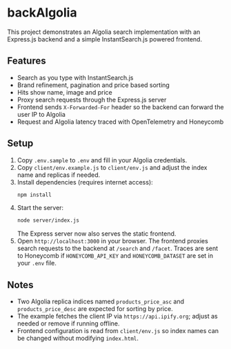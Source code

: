 # backAlgolia

This project demonstrates an Algolia search implementation with an Express.js backend and a simple InstantSearch.js powered frontend.

## Features

- Search as you type with InstantSearch.js
- Brand refinement, pagination and price based sorting
- Hits show name, image and price
- Proxy search requests through the Express.js server
- Frontend sends `X-Forwarded-For` header so the backend can forward the user IP to Algolia
- Request and Algolia latency traced with OpenTelemetry and Honeycomb

## Setup

1. Copy `.env.sample` to `.env` and fill in your Algolia credentials.
2. Copy `client/env.example.js` to `client/env.js` and adjust the index name and replicas if needed.
3. Install dependencies (requires internet access):
   ```bash
   npm install
   ```
4. Start the server:
   ```bash
   node server/index.js
   ```
   The Express server now also serves the static frontend.
5. Open `http://localhost:3000` in your browser. The frontend proxies search requests to the backend at `/search` and `/facet`.
   Traces are sent to Honeycomb if `HONEYCOMB_API_KEY` and `HONEYCOMB_DATASET`
   are set in your `.env` file.

## Notes

- Two Algolia replica indices named `products_price_asc` and `products_price_desc` are expected for sorting by price.
- The example fetches the client IP via `https://api.ipify.org`; adjust as needed or remove if running offline.
- Frontend configuration is read from `client/env.js` so index names can be changed without modifying `index.html`.

